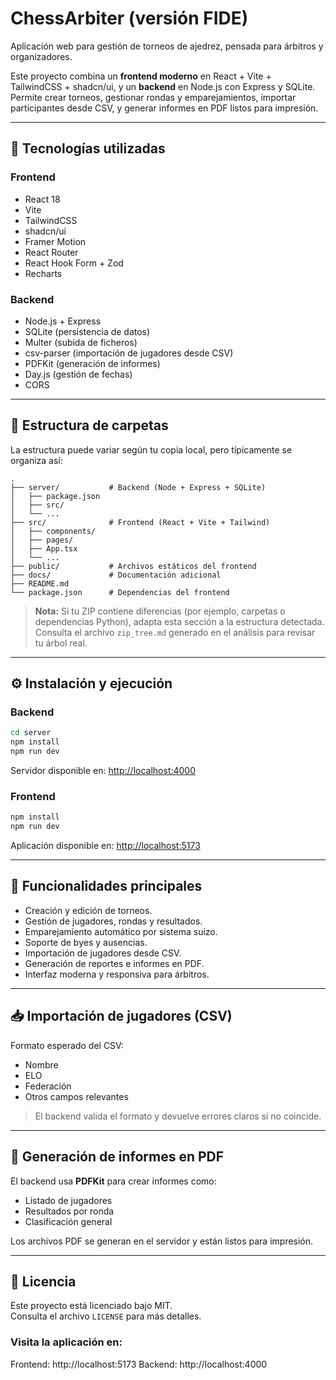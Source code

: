 # ChessArbiter (versión FIDE)

Aplicación web para gestión de torneos de ajedrez, pensada para árbitros y organizadores.

Este proyecto combina un **frontend moderno** en React + Vite + TailwindCSS + shadcn/ui, y un **backend** en Node.js con Express y SQLite.  
Permite crear torneos, gestionar rondas y emparejamientos, importar participantes desde CSV, y generar informes en PDF listos para impresión.

---

## 🚀 Tecnologías utilizadas

### Frontend
- React 18
- Vite
- TailwindCSS
- shadcn/ui
- Framer Motion
- React Router
- React Hook Form + Zod
- Recharts

### Backend
- Node.js + Express
- SQLite (persistencia de datos)
- Multer (subida de ficheros)
- csv-parser (importación de jugadores desde CSV)
- PDFKit (generación de informes)
- Day.js (gestión de fechas)
- CORS

---

## 📂 Estructura de carpetas

La estructura puede variar según tu copia local, pero típicamente se organiza así:

```
.
├── server/           # Backend (Node + Express + SQLite)
│   ├── package.json
│   ├── src/
│   └── ... 
├── src/              # Frontend (React + Vite + Tailwind)
│   ├── components/
│   ├── pages/
│   ├── App.tsx
│   └── ...
├── public/           # Archivos estáticos del frontend
├── docs/             # Documentación adicional
├── README.md
└── package.json      # Dependencias del frontend
```

> **Nota:** Si tu ZIP contiene diferencias (por ejemplo, carpetas o dependencias Python), adapta esta sección a la estructura detectada. Consulta el archivo `zip_tree.md` generado en el análisis para revisar tu árbol real.

---

## ⚙️ Instalación y ejecución

### Backend
```bash
cd server
npm install
npm run dev
```
Servidor disponible en: [http://localhost:4000](http://localhost:4000)

### Frontend
```bash
npm install
npm run dev
```
Aplicación disponible en: [http://localhost:5173](http://localhost:5173)

---

## 📑 Funcionalidades principales

- Creación y edición de torneos.
- Gestión de jugadores, rondas y resultados.
- Emparejamiento automático por sistema suizo.
- Soporte de byes y ausencias.
- Importación de jugadores desde CSV.
- Generación de reportes e informes en PDF.
- Interfaz moderna y responsiva para árbitros.

---

## 📥 Importación de jugadores (CSV)

Formato esperado del CSV:
- Nombre
- ELO
- Federación
- Otros campos relevantes

> El backend valida el formato y devuelve errores claros si no coincide.

---

## 📝 Generación de informes en PDF

El backend usa **PDFKit** para crear informes como:
- Listado de jugadores
- Resultados por ronda
- Clasificación general

Los archivos PDF se generan en el servidor y están listos para impresión.

---

## 📜 Licencia

Este proyecto está licenciado bajo MIT.  
Consulta el archivo `LICENSE` para más detalles.


### Visita la aplicación en:

Frontend: http://localhost:5173
Backend: http://localhost:4000
